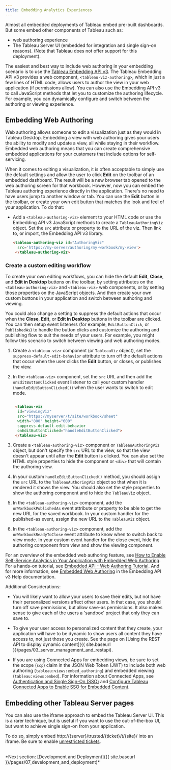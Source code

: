 ```yaml
---
title: Embedding Analytics Experiences
---
```


Almost all embedded deployments of Tableau embed pre-built dashboards. But some embed other components of Tableau such as:

* web authoring experience
* The Tableau Server UI (embedded for integration and single sign-on reasons). (Note that Tableau does not offer support for this deployment).

The easiest and best way to include web authoring in your embedding scenario is to use the [Tableau Embedding API v3](https://help.tableau.com/current/api/embedding_api/en-us/index.html). The Tableau Embedding API v3 provides a web component, `<tableau-viz-authoring>`, which in just a few lines of HTML code, allows users to author the view in your web application (if permissions allow). You can also use the Embedding API v3 to call JavaScript methods that let you to customize the authoring lifecycle. For example, you can dynamically configure and switch between the authoring or viewing experience.

## Embedding Web Authoring

Web authoring allows someone to edit a visualization just as they would in Tableau Desktop.
Embedding a view with web authoring gives your users the ability to modify and update a view, all while staying in their workflow. Embedded web authoring means that you can create comprehensive embedded applications for your customers that include options for self-servicing.

When it comes to editing a visualization, it is often acceptable to simply use the default settings and allow the user to click **Edit** on the toolbar of an embedded dashboard. The result will be a new browser tab opened to the web authoring screen for that workbook. However, now you can embed the Tableau authoring experience directly in the application. There's no need to have users jump to another window or tab. You can use the **Edit** button in the toolbar, or create your own edit button that matches the look and feel of your application. To do that:

* Add a `<tableau-authoring-viz>` element to your HTML code or use the Embedding API v3 JavaScript methods to create a `TableauAuthoringViz` object. Set the `src` attribute or property to the URL of the viz. Then link to, or import, the Embedding API v3 library. 

   ```html
   <tableau-authoring-viz id="AuthoringViz"       
     src='https://my-server/authoring/my-workbook/my-view'>
    </tableau-authoring-viz>

   ```

### Create a custom editing workflow

To create your own editing workflows, you can hide the default **Edit**, **Close**, and **Edit in Desktop** buttons on the toolbar, by setting attributes on the `<tableau-authoring-viz>` and `<tableau-viz>` web components, or by setting those properties on the JavaScript objects. And then create your own custom buttons in your application and switch between authoring and viewing.

You could also change a setting to suppress the default actions that occur when the **Close**, **Edit**, or **Edit in Desktop** buttons in the toolbar are clicked. You can then setup event listeners (for example, `EditButtonClick`, or `PublishedAs`) to handle the button clicks and customize the authoring and publishing flow to suit the needs of your users. For example, you might follow this scenario to switch between viewing and web authoring modes.

1. Create a `<tableau-viz>` component (or `TableauViz` object), set the `suppress-default-edit-behavior` attribute to turn off the default actions that occur when the user clicks the **Edit** button, or closes, or publishes the view.

1. In the `<tableau-viz>` component, set the `src` URL and then add the `onEditButtonClicked` event listener to call your custom handler (`handleEditButtonClicked()`) when the user wants to switch to edit mode.

   ```html

    <tableau-viz
     id="viewingViz"
     src="https://myserver/t/site/workbook/sheet"
     width="800" height="600"
     suppress-default-edit-behavior
     onEditButtonClicked="handleEditButtonClicked">
    </tableau-viz>

   ```

1. Create a `<tableau-authoring-viz>` component or `TableauAuthoringViz` object, but don't specify the `src` URL to the view, so that the view doesn't appear until after the **Edit** button is clicked. You can also set the HTML style properties to hide the component or `<div>` that will contain the authoring view.

1. In your custom `handleEditButtonClicked()` method, you should assign the `src` URL to the `TableauAuthoringViz` object so that when it is rendered it shows the view. You should also set the style properties to show the authoring component and to hide the `TableauViz` object.

1. In the `<tableau-authoring-viz>` component, add the `onWorkbookPublishedAs` event attribute or property to be able to get the new URL for the saved workbook. In your custom handler for the published-as event, assign the new URL to the `TableauViz` object. 

1. In the `<tableau-authoring-viz>` component, add the `onWorkbookReadyToClose` event attribute to know when to switch back to view mode. In your custom event handler for the close event, hide the authoring component from view and show the viewing component.

For an overview of the embedded web authoring feature, see [How to Enable Self-Service Analytics in Your Application with Embedded Web Authoring](https://www.tableau.com/about/blog/2022/8/how-enable-self-service-analytics-your-application-embedded-web-authoring). For a hands-on tutorial, see [Embedded API - Web Authoring Tutorial](https://www.tableau.com/developer/learning/embedding-api-web-authoring-tutorial). And for more information, see [Embedded Web Authoring](https://help.tableau.com/current/api/embedding_api/en-us/docs/embedding_api_web_authoring.html) in the Embedding API v3 Help documentation.

Additional Considerations:

* You will likely want to allow your users to save their edits, but not have their personalized versions affect other users. In that case, you should turn off save permissions, but allow save-as permissions. It also makes sense to give each of the users a 'sandbox' project that only they can save to.

* To give your user access to personalized content that they create, your application will have to be dynamic to show users all content they have access to, not just those you create. See the page on [Using the REST API to display dynamic content]({{ site.baseurl }}/pages/03_server_management_and_restapi).

* If you are using Connected Apps for embedding views, be sure to set the scope (`scp`) claim in the JSON Web Token (JWT) to include both web authoring (`tableau:views:embed_authoring`) and embedded viewing (`tableau:views:embed`). For information about Connected Apps, see [Authentication and Single Sign-On (SSO)]({{site.baseurl}}/pages/02_auth_and_sso) and [Configure Tableau Connected Apps to Enable SSO for Embedded Content](https://help.tableau.com/current/online/en-us/connected_apps.htm).

## Embedding other Tableau Server pages

You can also use the iframe approach to embed the Tableau Server UI. This is a rarer technique, but is useful if you want to use the out-of-the-box UI, but want to achieve single sign-on from your application.

To do so, simply embed http://{server}/trusted/{ticket}/t/{site}/ into an iframe. Be sure to enable [unrestricted tickets](http://kb.tableau.com/articles/issue/login-prompt-when-embedding-server).

<br />
*Next section: [Development and Deployment]({{ site.baseurl }}/pages/07_development_and_deployment)*
